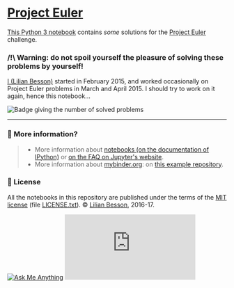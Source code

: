 # [Project Euler](https://ProjectEuler.net)
[This Python 3 notebook](Project%20Euler%20%28Python%203%29.ipynb) contains *some* solutions for the [Project Euler](https://ProjectEuler.net) challenge.

### /!\ **Warning:** do not spoil yourself the pleasure of solving these problems by yourself!

[I (Lilian Besson)](http://perso.crans.org/besson/) started in February 2015, and worked occasionally on Project Euler problems in March and April 2015.
I should try to work on it again, hence this notebook...

![Badge giving the number of solved problems](https://ProjectEuler.net/profile/Naereen.png "Badge giving the number of solved problems")

----

### :information_desk_person: More information?
> - More information about [notebooks (on the documentation of IPython)](https://nbviewer.jupiter.org/github/ipython/ipython/blob/3.x/examples/Notebook/Index.ipynb) or [on the FAQ on Jupyter's website](https://nbviewer.jupyter.org/faq).
> - More information about [mybinder.org](http://mybinder.org/): on [this example repository](https://github.com/binder-project/example-requirements).

### :scroll: License
All the notebooks in this repository are published under the terms of the [MIT license](http://lbesson.mit-license.org/) (file [LICENSE.txt](LICENSE.txt)).
© [Lilian Besson](https://github.com/Naereen), 2016-17.

[![Ask Me Anything](https://img.shields.io/badge/ask%20me-anything-1abc9c.svg)](https://github.com/Naereen/ama)
[![Analytics](https://ga-beacon.appspot.com/UA-38514290-17/github.com/Naereen/notebooks/README.md?pixel)](https://github.com/Naereen/notebooks/)
